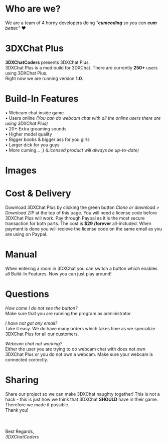 # Who are we?
We are a team of 4 horny developers doing <i>"<b>cumcoding</b> so you can <b>cum</b> better."</i> &#10084;

# 3DXChat Plus
<b>3DXChatCoders</b> presents 3DXChat Plus.<br>
3DXChat Plus is a mod build for 3DXChat. There are currently <b>250+</b> users using 3DXChat Plus.<br>
Right now we are running version <b>1.0</b>.

# Build-In Features

&#8226; Webcam chat inside game<br>
&#8226; Users online <i>(You can do webcam chat with all the online users there are using 3DXChat Plus)</i><br>
&#8226; 20+ Extra groaming sounds<br>
&#8226; Higher model quality<br>
&#8226; Bigger boobs & bigger ass for you girls<br>
&#8226; Larger dick for you guys<br>
&#8226; More cuming... ;) <i>(Licensed product will always be up-to-date)</i>

# Images

# Cost & Delivery
Download 3DXChat Plus by clicking the green button <i>Clone or download > Download ZIP</i> at the top of this page. You will need a license code before 3DXChat Plus will work. Pay through Paypal as it is the most secure transaction for both parts. The cost is <b>$29 /forever</b> all-included. When payment is done you will recieve the license code on the same email as you are using on Paypal.

# Manual
When entering a room in 3DXChat you can switch a button which enables all Build-In Features. Now you can just play around!

# Questions
<i>How come I do not see the button?</i><br>
Make sure that you are running the program as administrator.

<i>I have not got any email?</i><br>
Take it easy. We do have many orders which takes time as we specialize 3DXChat Plus for all our customers.

<i>Webcam chat not working?</i><br>
Either the user you are trying to do webcam chat with does not own 3DXChat Plus or you do not own a webcam. Make sure your webcam is connected correctly.

# Sharing
Share our project so we can make 3DXChat naughty together! This is not a hack - this is just how we think that 3DXChat <b>SHOULD</b> have in their game. Therefore we made it possible.<br>
Thank you!
<br>
<br>
<br>
<br>
Best Regards,<br>
<i>3DXChatCoders</i>

